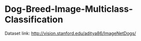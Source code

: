 # Dog-Breed-Image-Multiclass-Classification

Dataset link: http://vision.stanford.edu/aditya86/ImageNetDogs/
